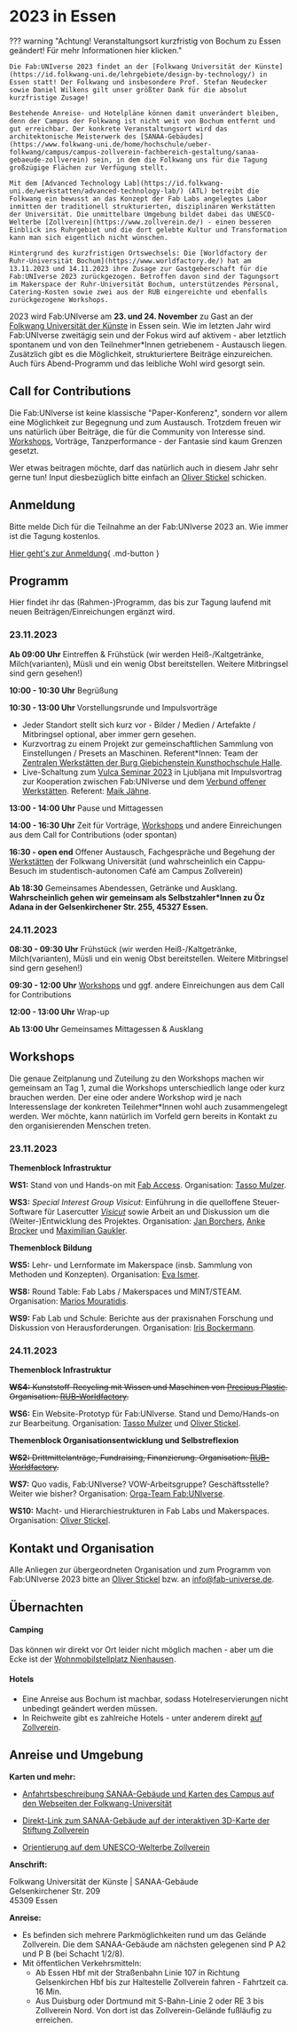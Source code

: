 # 2023 in Essen



??? warning "Achtung! Veranstaltungsort kurzfristig von Bochum zu Essen geändert! Für mehr Informationen hier klicken."

    Die Fab:UNIverse 2023 findet an der [Folkwang Universität der Künste](https://id.folkwang-uni.de/lehrgebiete/design-by-technology/) in Essen statt! Der Folkwang und insbesondere Prof. Stefan Neudecker sowie Daniel Wilkens gilt unser größter Dank für die absolut kurzfristige Zusage!  

    Bestehende Anreise- und Hotelpläne können damit unverändert bleiben, denn der Campus der Folkwang ist nicht weit von Bochum entfernt und gut erreichbar. Der konkrete Veranstaltungsort wird das architektonische Meisterwerk des [SANAA-Gebäudes](https://www.folkwang-uni.de/home/hochschule/ueber-folkwang/campus/campus-zollverein-fachbereich-gestaltung/sanaa-gebaeude-zollverein) sein, in dem die Folkwang uns für die Tagung großzügige Flächen zur Verfügung stellt.

    Mit dem [Advanced Technology Lab](https://id.folkwang-uni.de/werkstatten/advanced-technology-lab/) (ATL) betreibt die Folkwang ein bewusst an das Konzept der Fab Labs angelegtes Labor inmitten der traditionell strukturierten, disziplinären Werkstätten der Universität. Die unmittelbare Umgebung bildet dabei das UNESCO-Welterbe [Zollverein](https://www.zollverein.de/) - einen besseren Einblick ins Ruhrgebiet und die dort gelebte Kultur und Transformation kann man sich eigentlich nicht wünschen. 

    Hintergrund des kurzfristigen Ortswechsels: Die [Worldfactory der Ruhr-Universität Bochum](https://www.worldfactory.de/) hat am 13.11.2023 und 14.11.2023 ihre Zusage zur Gastgeberschaft für die Fab:UNIverse 2023 zurückgezogen. Betroffen davon sind der Tagungsort im Makerspace der Ruhr-Universität Bochum, unterstützendes Personal, Catering-Kosten sowie zwei aus der RUB eingereichte und ebenfalls zurückgezogene Workshops.  

2023 wird Fab:UNIverse am **23. und 24. November** zu Gast an der [Folkwang Universität der Künste](https://www.folkwang-uni.de/) in Essen sein. Wie im letzten Jahr wird Fab:UNIverse zweitägig sein und der Fokus wird auf aktivem - aber letztlich spontanem und von den Teilnehmer\*Innen getriebenem - Austausch liegen. Zusätzlich gibt es die Möglichkeit, strukturiertere Beiträge einzureichen. Auch fürs Abend-Programm und das leibliche Wohl wird gesorgt sein. 

## Call for Contributions

Die Fab:UNIverse ist keine klassische "Paper-Konferenz", sondern vor allem eine Möglichkeit zur Begegnung und zum Austausch. Trotzdem freuen wir uns natürlich über Beiträge, die für die Community von Interesse sind. [Workshops](#workshops), Vorträge, Tanzperformance - der Fantasie sind kaum Grenzen gesetzt. 

Wer etwas beitragen möchte, darf das natürlich auch in diesem Jahr sehr gerne tun! Input diesbezüglich bitte einfach an [Oliver Stickel](https://oliverstickel.de) schicken.

## Anmeldung

Bitte melde Dich für die Teilnahme an der Fab:UNIverse 2023 an. Wie immer ist die Tagung kostenlos. 

[Hier geht's zur Anmeldung](https://pretix.eu/fabuniverse/fabuniverse2023/){ .md-button }

## Programm

Hier findet ihr das (Rahmen-)Programm, das bis zur Tagung laufend mit neuen Beiträgen/Einreichungen ergänzt wird.

### 23.11.2023

**Ab 09:00 Uhr**		Eintreffen & Frühstück (wir werden Heiß-/Kaltgetränke, Milch(varianten), Müsli und ein wenig Obst bereitstellen. Weitere Mitbringsel sind gern gesehen!)

**10:00 - 10:30 Uhr**   Begrüßung

**10:30 - 13:00 Uhr**	Vorstellungsrunde und Impulsvorträge

- Jeder Standort stellt sich kurz vor - Bilder / Medien / Artefakte / Mitbringsel optional, aber immer gern gesehen.
- Kurzvortrag zu einem Projekt zur gemeinschaftlichen Sammlung von Einstellungen / Presets an Maschinen. Referent\*Innen: Team der [Zentralen Werkstätten der Burg Giebichenstein Kunsthochschule Halle](https://www.burg-halle.de/hochschule/einrichtungen/zentrale-werkstaetten/).
- Live-Schaltung zum [Vulca Seminar 2023](https://vulca.eu/seminar23/) in Ljubljana mit Impulsvortrag zur Kooperation zwischen Fab:UNIverse und dem [Verbund offener Werkstätten](https://www.offene-werkstaetten.org/). Referent: [Maik Jähne](https://www.slub-dresden.de/ueber-uns/kontakte-und-ansprechpersonen/maik-jaehne).

**13:00 - 14:00 Uhr**	Pause und Mittagessen

**14:00 - 16:30 Uhr**	Zeit für Vorträge, [Workshops](#workshops) und andere Einreichungen aus dem Call for Contributions (oder spontan)

**16:30 - open end**    Offener Austausch, Fachgespräche und Begehung der [Werkstätten](https://id.folkwang-uni.de/werkstatten/) der Folkwang Universität (und wahrscheinlich ein Cappu-Besuch im studentisch-autonomen Café am Campus Zollverein)

**Ab 18:30**            Gemeinsames Abendessen, Getränke und Ausklang. **Wahrscheinlich gehen wir gemeinsam als Selbstzahler\*Innen zu Öz Adana in der Gelsenkirchener Str. 255, 45327 Essen.**


### 24.11.2023

**08:30 - 09:30 Uhr**	Frühstück (wir werden Heiß-/Kaltgetränke, Milch(varianten), Müsli und ein wenig Obst bereitstellen. Weitere Mitbringsel sind gern gesehen!)

**09:30 - 12:00 Uhr**	[Workshops](#workshops) und ggf. andere Einreichungen aus dem Call for Contributions

**12:00 - 13:00 Uhr**	Wrap-up

**Ab 13:00 Uhr**	Gemeinsames Mittagessen & Ausklang


## Workshops

Die genaue Zeitplanung und Zuteilung zu den Workshops machen wir gemeinsam an Tag 1, zumal die Workshops unterschiedlich lange oder kurz brauchen werden. Der eine oder andere Workshop wird je nach Interessenslage der konkreten Teilehmer\*Innen wohl auch zusammengelegt werden. Wer möchte, kann natürlich im Vorfeld gern bereits in Kontakt zu den organisierenden Menschen treten.

### 23.11.2023

**Themenblock Infrastruktur**

**WS1:** Stand von und Hands-on mit [Fab Access](https://fab-access.org/). Organisation: [Tasso Mulzer](https://www.bht-berlin.de/people/detail/1487).

**WS3:** *Special Interest Group Visicut:* Einführung in die quelloffene Steuer-Software für Lasercutter [*Visicut*](https://visicut.org/) sowie Arbeit an und Diskussion um die (Weiter-)Entwicklung des Projektes. Organisation: [Jan Borchers](https://hci.rwth-aachen.de/borchers), [Anke Brocker](https://hci.rwth-aachen.de/brocker) und [Maximilian Gaukler](https://www.offene-werkstaetten.org/users/profile/1076).


**Themenblock Bildung** 

**WS5:** Lehr- und Lernformate im Makerspace (insb. Sammlung von Methoden und Konzepten). Organisation: [Eva Ismer](https://www.th-wildau.de/personen/eva-ismer/).

**WS8:** Round Table: Fab Labs / Makerspaces und  MINT/STEAM. Organisation: [Marios Mouratidis](https://www.cscw.uni-siegen.de/team/marios-mouratidis/).

**WS9:** Fab Lab und Schule: Berichte aus der praxisnahen Forschung und Diskussion von Herausforderungen. Organisation: [Iris Bockermann](https://dimeb.informatik.uni-bremen.de/index.php?id=184).


### 24.11.2023

**Themenblock Infrastruktur**

<strike>**WS4:** Kunststoff-Recycling mit Wissen und Maschinen von [Precious Plastic](https://preciousplastic.com/). Organisation: [RUB-Worldfactory](https://www.worldfactory.de/).</strike>

**WS6:** Ein Website-Prototyp für Fab:UNIverse. Stand und Demo/Hands-on zur Bearbeitung. Organisation: [Tasso Mulzer](https://www.bht-berlin.de/people/detail/1487) und [Oliver Stickel](https://oliverstickel.de).

**Themenblock Organisationsentwicklung und Selbstreflexion**

<strike>**WS2:** Drittmittelanträge, Fundraising, Finanzierung. Organisation: [RUB-Worldfactory](https://www.worldfactory.de/).</strike>

**WS7:** Quo vadis, Fab:UNIverse? VOW-Arbeitsgruppe? Geschäftsstelle? Weiter wie bisher? Organisation: [Orga-Team Fab:UNIverse](https://fab-universe.github.io/website/beitragen/).

**WS10:** Macht- und Hierarchiestrukturen in Fab Labs und Makerspaces. Organisation: [Oliver Stickel](https://oliverstickel.de).


## Kontakt und Organisation

Alle Anliegen zur übergeordneten Organisation und zum Programm von Fab:UNIverse 2023 bitte an [Oliver Stickel](https://oliverstickel.de) bzw. an [info@fab-universe.de](mailto:info@fab-universe.de).

## Übernachten

#### Camping

Das können wir direkt vor Ort leider nicht möglich machen - aber um die Ecke ist der [Wohnmobilstellplatz Nienhausen](https://nienhausen.de/index.php/revierpark/wohnmobilstellplatz).

#### Hotels

- Eine Anreise aus Bochum ist machbar, sodass Hotelreservierungen nicht unbedingt geändert werden müssen.
- In Reichweite gibt es zahlreiche Hotels - unter anderem direkt [auf Zollverein](https://www.zollverein.de/besuch-planen/essentrinken/designhotel-mit-bergbauatmosphaere/).

## Anreise und Umgebung

**Karten und mehr:**

- [Anfahrtsbeschreibung SANAA-Gebäude und Karten des Campus auf den Webseiten der Folkwang-Universität](https://www.folkwang-uni.de/home/hochschule/ueber-folkwang/campus/campus-zollverein-fachbereich-gestaltung/sanaa-gebaeude-zollverein#c139836)

- [Direkt-Link zum SANAA-Gebäude auf der interaktiven 3D-Karte der Stiftung Zollverein](https://www.zollverein.de/orientierungsplan/#/location/4ad79340-fe67-11ea-a0c4-23c06d3eeaab/51.4881082686326/7.047740135596655/70/-42/19)

- [Orientierung auf dem UNESCO-Welterbe Zollverein](https://www.zollverein.de/besuch-planen/gelaendeplan/)


**Anschrift:**  

Folkwang Universität der Künste | SANAA-Gebäude  
Gelsenkirchener Str. 209  
45309 Essen  

**Anreise:** 

- Es befinden sich mehrere Parkmöglichkeiten rund um das Gelände Zollverein. Die dem SANAA-Gebäude am nächsten gelegenen sind P A2 und P B (bei Schacht 1/2/8).
- Mit öffentlichen Verkehrsmitteln: 
    - Ab Essen Hbf mit der Straßenbahn Linie 107 in Richtung Gelsenkirchen Hbf bis zur Haltestelle Zollverein fahren - Fahrtzeit ca. 16 Min.
    - Aus Duisburg oder Dortmund mit S-Bahn-Linie 2 oder RE 3 bis Zollverein Nord. Von dort ist das Zollverein-Gelände fußläufig zu erreichen.
